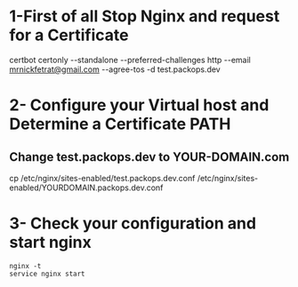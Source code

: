 # 1-First of all Stop Nginx and request for a Certificate 
certbot certonly --standalone --preferred-challenges http --email mrnickfetrat@gmail.com --agree-tos -d  test.packops.dev

# 2- Configure your Virtual host and Determine a Certificate PATH 
## Change test.packops.dev to YOUR-DOMAIN.com
cp /etc/nginx/sites-enabled/test.packops.dev.conf /etc/nginx/sites-enabled/YOURDOMAIN.packops.dev.conf 

# 3- Check your configuration and start nginx 
```
nginx -t 
service nginx start
```
